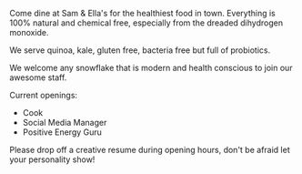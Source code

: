 Come dine at Sam & Ella's for the healthiest food in town. Everything is 100% natural and chemical free, especially from the dreaded dihydrogen monoxide.

We serve quinoa, kale, gluten free, bacteria free but full of probiotics.

We welcome any snowflake that is modern and health conscious to join our awesome staff.

Current openings:

- Cook
- Social Media Manager
- Positive Energy Guru

Please drop off a creative resume during opening hours, don't be afraid let your personality show!